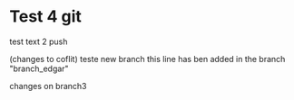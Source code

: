 # Test 4 git

test text 2 push 

(changes to coflit) teste new branch this line has ben added in the branch "branch_edgar" 

changes on branch3 